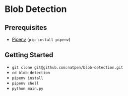 # Blob Detection

## Prerequisites

* [Pipenv](https://github.com/kennethreitz/pipenv) (`pip install pipenv`)

## Getting Started

* `git clone git@github.com:natpen/blob-detection.git`
* `cd blob-detection`
* `pipenv install`
* `pipenv shell`
* `python main.py`
